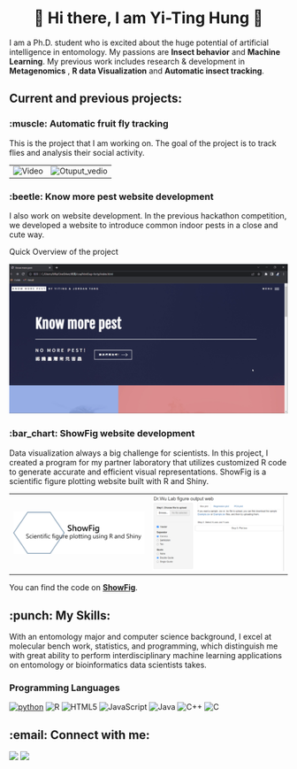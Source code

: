 <!--
**Tiffany9583/Tiffany9583** is a ✨ _special_ ✨ repository because its `README.md` (this file) appears on your GitHub profile.

Here are some ideas to get you started:

- 🔭 I’m currently working on ...
- 🌱 I’m currently learning ...
- 👯 I’m looking to collaborate on ...
- 🤔 I’m looking for help with ...
- 💬 Ask me about ...
- 📫 How to reach me: ...
- 😄 Pronouns: ...
- ⚡ Fun fact: ...
-->

<h1 align = "center"> 💫 Hi there, I am Yi-Ting Hung 👋</h1>

I am a Ph.D. student who is excited about the huge potential of artificial intelligence in entomology. My passions are **Insect behavior** and **Machine Learning**. My previous work includes research & development in **Metagenomics** , **R data Visualization** and **Automatic insect tracking**.

<h2> Current and previous projects: </h2>
<h3> :muscle: Automatic fruit fly tracking </h3>
This is the project that I am working on. The goal of the project is to track flies and analysis their social activity.
<table>
  <tr>
    <td>
      <img src="video\A2.gif" alt="Video">
    </td>
    <td>
      <img src="video\A2_output.gif" alt="Otuput_vedio">
    </td>
  </tr>
</table>

<h3> :beetle: Know more pest website development  </h3>
I also work on website development. In the previous hackathon competition, we developed a website to introduce common indoor pests in a close and cute way.

Quick Overview of the project

[![IMAGE ALT TEXT HERE](https://github.com/Tiffany9583/Tiffany9583/blob/master/img/know_more_pest.png)](https://youtu.be/Mfxs8rS9XXU)

<h3> :bar_chart: ShowFig website development </h3>
Data visualization always a big challenge for scientists. In this project, I created a program for my partner laboratory that utilizes customized R code to generate accurate and efficient visual representations. 
ShowFig is a scientific figure plotting website built with R and Shiny.

<table>
  <tr>
    <td>
      <img src="img/ShowFig-LOGO.png" alt="ShowFig-LOGO">
    </td>
    <td>
      <img src="img/ShowFig_1.png" alt="ShowFig_1">
    </td>
  </tr>
</table>

You can find the code on
[**ShowFig**](https://github.com/Tiffany9583/ShowFig).

<h2>:punch: My Skills:</h2>

With an entomology major and computer science background, I excel at molecular bench work, statistics, and programming, which distinguish me with great ability to perform interdisciplinary machine learning applications on entomology or bioinformatics data scientists takes.

<h3> Programming Languages </h3>

[![python](https://img.shields.io/badge/Python-FFD43B?style=for-the-badge&logo=python&logoColor=darkgreen)](https://www.python.org) ![R](https://img.shields.io/badge/r-%23276DC3.svg?style=for-the-badge&logo=r&logoColor=white) ![HTML5](https://img.shields.io/badge/html5-%23E34F26.svg?style=for-the-badge&logo=html5&logoColor=white) ![JavaScript](https://img.shields.io/badge/javascript-%23323330.svg?style=for-the-badge&logo=javascript&logoColor=%23F7DF1E) ![Java](https://img.shields.io/badge/java-%23ED8B00.svg?style=for-the-badge&logo=java&logoColor=white) ![C++](https://img.shields.io/badge/c++-%2300599C.svg?style=for-the-badge&logo=c%2B%2B&logoColor=white) ![C](https://img.shields.io/badge/c-%2300599C.svg?style=for-the-badge&logo=c&logoColor=white)

<h2>:email: Connect with me:</h2>

[![](https://img.shields.io/badge/LinkedIn-0077B5?style=for-the-badge&logo=linkedin&logoColor=white)](https://www.linkedin.com/in/yi-ting-hung-a01151289/)
[![](https://img.shields.io/badge/Gmail-D14836?style=for-the-badge&logo=gmail&logoColor=white)](mailto:tiffany9583@gmail.com)
